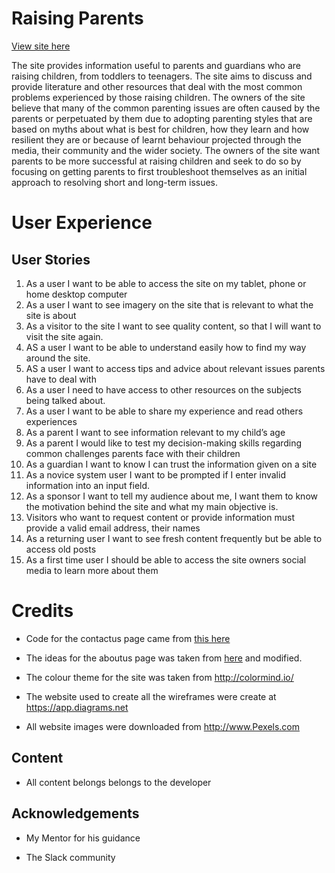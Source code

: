 # Raising Parents 

[View site here](https://lavlen.github.io/raising-parents/)

The site provides information useful to parents and guardians who are raising children, from toddlers to teenagers. The site aims to discuss and provide literature and other resources that deal with the most common problems experienced by those raising children. The owners of the site believe that many of the common parenting issues are often caused by the parents or perpetuated by them due to adopting parenting styles that are based on myths about what is best for children, how they learn and how resilient they are or because of learnt behaviour projected through the media, their community and the wider society. 
The owners of the site want parents to be more successful at raising children and seek to do so by focusing on getting parents to first troubleshoot themselves as an initial approach to resolving short and long-term issues.  

# User Experience 

## User Stories 

1.  As a user I want to be able to access the site on my tablet, phone or home desktop computer
2.	As a user I want to see imagery on the site that is relevant to what the site is about
3.	As a visitor to the site I want to see quality content, so that I will want to visit the site again.
4.	AS a user I want to be able to understand easily how to find my way around the site.
5.	AS a user I want to access tips and advice about relevant issues parents have to deal with
6.	As a user I need to have access to other resources on the subjects being talked about.
7.	As a user I want to be able to share my experience and read others experiences
8.	As a parent I want to see information relevant to my child’s age
9.	As a parent I would like to test my decision-making skills regarding common challenges parents face with their children
10.	As a guardian I want to know I can trust the information given on a site
11.	As a novice system user I want to be prompted if I enter invalid information into an input field.
12.	As a sponsor I want to tell my audience about me, I want them to know the motivation behind the site and what my main objective is. 
13.	Visitors who want to request content or provide information must provide a valid email address, their names 
14. As a returning user I want to see fresh content frequently but be able to access old posts
15. As a first time user I should be able to access the site owners social media to learn more about them

# Credits
*	Code for the contactus page came from [this here](https://www.youtube.com/watch?v=aPnEAVo3z-I&t=1162s)

*	The ideas for the aboutus page was taken from [here](https://www.youtube.com/watch?v=ESrzDqvQuQk&list=PLCdDEkzX4jY8TaVOYEvG9WNPyZA97ZMwV&index=5) and modified.

*	The colour theme for the site was taken from http://colormind.io/

*	The website used to create all the wireframes were create at https://app.diagrams.net

*   All website images were downloaded from http://www.Pexels.com

## Content
*   All content belongs belongs to the developer

## Acknowledgements
*   My Mentor for his guidance

*	The Slack community




